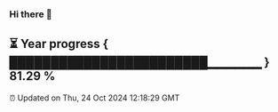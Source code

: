 ### Hi there 👋
⏳ Year progress { ████████████████████████▁▁▁▁▁▁ } 81.29 %
---
⏰ Updated on Thu, 24 Oct 2024 12:18:29 GMT

